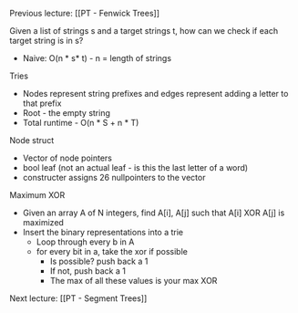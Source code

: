 Previous lecture: [[PT - Fenwick Trees]]


Given a list of strings s and a target strings t, how can we check if each target string is in s?
- Naive: O(n \* s\* t) - n = length of strings

Tries
- Nodes represent string prefixes and edges represent adding a letter to that prefix
- Root - the empty string
- Total runtime - O(n \* S + n \* T)

Node struct
- Vector of node pointers
- bool leaf (not an actual leaf - is this the last letter of a word)
- constructer assigns 26 nullpointers to the vector

Maximum XOR
- Given an array A of N integers, find A\[i], A\[j] such that A\[i] XOR A\[j] is maximized
- Insert the binary representations into a trie
	- Loop through every b in A
	- for every bit in a, take the xor if possible
		- Is possible? push back a 1
		- If not, push back a 1
		- The max of all these values is your max XOR


Next lecture: [[PT - Segment Trees]]